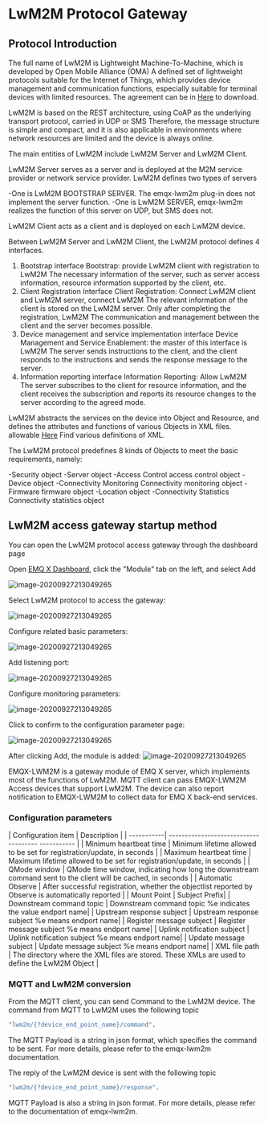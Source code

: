 # LwM2M Protocol Gateway

## Protocol Introduction

The full name of LwM2M is Lightweight Machine-To-Machine, which is developed by Open Mobile Alliance (OMA)
A defined set of lightweight protocols suitable for the Internet of Things, which provides device management and communication functions, especially suitable for terminal devices with limited resources. The agreement can be in
[Here](http://www.openmobilealliance.org/wp/) to download.

LwM2M is based on the REST architecture, using CoAP as the underlying transport protocol, carried in UDP or SMS
Therefore, the message structure is simple and compact, and it is also applicable in environments where network resources are limited and the device is always online.

The main entities of LwM2M include LwM2M Server and LwM2M Client.

LwM2M Server serves as a server and is deployed at the M2M service provider or network service provider. LwM2M defines two types of servers

  -One is LwM2M BOOTSTRAP SERVER. The emqx-lwm2m plug-in does not implement the server function.
  -One is LwM2M SERVER, emqx-lwm2m realizes the function of this server on UDP, but SMS does not.

LwM2M Client acts as a client and is deployed on each LwM2M device.

Between LwM2M Server and LwM2M Client, the LwM2M protocol defines 4 interfaces.

1. Bootstrap interface Bootstrap: provide LwM2M client with registration to LwM2M
    The necessary information of the server, such as server access information, resource information supported by the client, etc.
2. Client Registration Interface Client Registration: Connect LwM2M client and LwM2M server, connect LwM2M
    The relevant information of the client is stored on the LwM2M server. Only after completing the registration, LwM2M
    The communication and management between the client and the server becomes possible.
3. Device management and service implementation interface Device Management and Service Enablement: the master of this interface is LwM2M
    The server sends instructions to the client, and the client responds to the instructions and sends the response message to the server.
4. Information reporting interface Information Reporting: Allow LwM2M
    The server subscribes to the client for resource information, and the client receives the subscription and reports its resource changes to the server according to the agreed mode.

LwM2M abstracts the services on the device into Object and Resource, and defines the attributes and functions of various Objects in XML files. allowable
[Here](http://www.openmobilealliance.org/wp/OMNA/LwM2M/LwM2MRegistry.html)
Find various definitions of XML.

The LwM2M protocol predefines 8 kinds of Objects to meet the basic requirements, namely:

  -Security object
  -Server object
  -Access Control access control object
  -Device object
  -Connectivity Monitoring Connectivity monitoring object
  -Firmware firmware object
  -Location object
  -Connectivity Statistics Connectivity statistics object

## LwM2M access gateway startup method

You can open the LwM2M protocol access gateway through the dashboard page

Open [EMQ X Dashboard](http://127.0.0.1:18083/#/modules), click the "Module" tab on the left, and select Add

![image-20200927213049265](./assets/modules.png)

Select LwM2M protocol to access the gateway:

![image-20200927213049265](./assets/proto_lwm2m1.png)

Configure related basic parameters:

![image-20200927213049265](./assets/proto_lwm2m2.png)

Add listening port:

![image-20200927213049265](./assets/proto_lwm2m3.png)

Configure monitoring parameters:

![image-20200927213049265](./assets/proto_lwm2m4.png)

Click to confirm to the configuration parameter page:

![image-20200927213049265](./assets/proto_lwm2m5.png)

After clicking Add, the module is added:
![image-20200927213049265](./assets/proto_lwm2m6.png)

EMQX-LWM2M is a gateway module of EMQ X server, which implements most of the functions of LwM2M. MQTT client can pass EMQX-LWM2M
Access devices that support LwM2M. The device can also report notification to EMQX-LWM2M to collect data for EMQ X back-end services.

### Configuration parameters


| Configuration item | Description |
| -----------| ------------------------------------- ----------- |
| Minimum heartbeat time | Minimum lifetime allowed to be set for registration/update, in seconds |
| Maximum heartbeat time | Maximum lifetime allowed to be set for registration/update, in seconds |
| QMode window | QMode time window, indicating how long the downstream command sent to the client will be cached, in seconds |
| Automatic Observe | After successful registration, whether the objectlist reported by Observe is automatically reported |
| Mount Point | Subject Prefix|
| Downstream command topic | Downstream command topic %e indicates the value endport name|
| Upstream response subject | Upstream response subject %e means endport name|
| Register message subject | Register message subject %e means endport name|
| Uplink notification subject | Uplink notification subject %e means endport name|
| Update message subject | Update message subject %e means endport name|
| XML file path | The directory where the XML files are stored. These XMLs are used to define the LwM2M Object |

### MQTT and LwM2M conversion

From the MQTT client, you can send Command to the LwM2M device. The command from MQTT to LwM2M uses the following topic

```bash
"lwm2m/{?device_end_point_name}/command".
```

The MQTT Payload is a string in json format, which specifies the command to be sent. For more details, please refer to the emqx-lwm2m documentation.

The reply of the LwM2M device is sent with the following topic

```bash
"lwm2m/{?device_end_point_name}/response".
```

MQTT Payload is also a string in json format. For more details, please refer to the documentation of emqx-lwm2m.